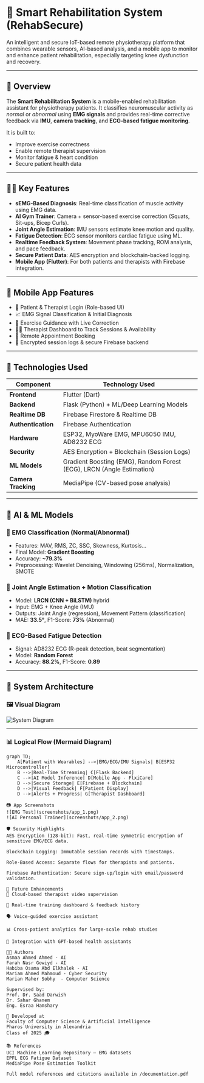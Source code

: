 # 💪 Smart Rehabilitation System (RehabSecure)

An intelligent and secure IoT-based remote physiotherapy platform that combines wearable sensors, AI-based analysis, and a mobile app to monitor and enhance patient rehabilitation, especially targeting knee dysfunction and recovery.

---

## 🧠 Overview

The **Smart Rehabilitation System** is a mobile-enabled rehabilitation assistant for physiotherapy patients. It classifies neuromuscular activity as *normal* or *abnormal* using **EMG signals** and provides real-time corrective feedback via **IMU**, **camera tracking**, and **ECG-based fatigue monitoring**.

It is built to:
- Improve exercise correctness
- Enable remote therapist supervision
- Monitor fatigue & heart condition
- Secure patient health data

---

## 👩‍⚕️ Key Features

- **sEMG-Based Diagnosis**: Real-time classification of muscle activity using EMG data.
- **AI Gym Trainer**: Camera + sensor-based exercise correction (Squats, Sit-ups, Bicep Curls).
- **Joint Angle Estimation**: IMU sensors estimate knee motion and quality.
- **Fatigue Detection**: ECG sensor monitors cardiac fatigue using ML.
- **Realtime Feedback System**: Movement phase tracking, ROM analysis, and pace feedback.
- **Secure Patient Data**: AES encryption and blockchain-backed logging.
- **Mobile App (Flutter)**: For both patients and therapists with Firebase integration.

---

## 📲 Mobile App Features

- 👤 Patient & Therapist Login (Role-based UI)
- 📈 EMG Signal Classification & Initial Diagnosis
- 🤸 Exercise Guidance with Live Correction
- 🧑‍⚕️ Therapist Dashboard to Track Sessions & Availability
- 📅 Remote Appointment Booking
- 🔐 Encrypted session logs & secure Firebase backend

---

## 🧪 Technologies Used

| Component          | Technology Used                             |
|-------------------|---------------------------------------------|
| **Frontend**       | Flutter (Dart)                              |
| **Backend**        | Flask (Python) + ML/Deep Learning Models    |
| **Realtime DB**    | Firebase Firestore & Realtime DB            |
| **Authentication** | Firebase Authentication                     |
| **Hardware**       | ESP32, MyoWare EMG, MPU6050 IMU, AD8232 ECG |
| **Security**       | AES Encryption + Blockchain (Session Logs)  |
| **ML Models**      | Gradient Boosting (EMG), Random Forest (ECG), LRCN (Angle Estimation) |
| **Camera Tracking**| MediaPipe (CV-based pose analysis)         |

---

## 🧪 AI & ML Models

### 🔹 EMG Classification (Normal/Abnormal)
- Features: MAV, RMS, ZC, SSC, Skewness, Kurtosis...
- Final Model: **Gradient Boosting**
- Accuracy: **~79.3%**
- Preprocessing: Wavelet Denoising, Windowing (256ms), Normalization, SMOTE

### 🔹 Joint Angle Estimation + Motion Classification
- Model: **LRCN (CNN + BiLSTM)** hybrid
- Input: EMG + Knee Angle (IMU)
- Outputs: Joint Angle (regression), Movement Pattern (classification)
- MAE: **33.5°**, F1-Score: **73%** (Abnormal)

### 🔹 ECG-Based Fatigue Detection
- Signal: AD8232 ECG (R-peak detection, beat segmentation)
- Model: **Random Forest**
- Accuracy: **88.2%**, F1-Score: **0.89**

---

## 🧬 System Architecture

### 🖼️ Visual Diagram

![System Diagram](screenshots/image.png)

---

### 📊 Logical Flow (Mermaid Diagram)

```mermaid
graph TD;
    A[Patient with Wearables] -->|EMG/ECG/IMU Signals| B[ESP32 Microcontroller]
    B -->|Real-Time Streaming| C[Flask Backend]
    C -->|AI Model Inference| D[Mobile App - FlxiCare]
    D -->|Secure Storage| E[Firebase + Blockchain]
    D -->|Visual Feedback| F[Patient Display]
    D -->|Alerts + Progress| G[Therapist Dashboard]

📷 App Screenshots
![EMG Test](screenshots/app_1.png)
![AI Personal Trainer](screenshots/app_2.png)

🛡️ Security Highlights
AES Encryption (128-bit): Fast, real-time symmetric encryption of sensitive EMG/ECG data.

Blockchain Logging: Immutable session records with timestamps.

Role-Based Access: Separate flows for therapists and patients.

Firebase Authentication: Secure sign-up/login with email/password validation.

🚀 Future Enhancements
📡 Cloud-based therapist video supervision

💾 Real-time training dashboard & feedback history

🗣️ Voice-guided exercise assistant

📊 Cross-patient analytics for large-scale rehab studies

🧠 Integration with GPT-based health assistants

👩‍💻 Authors
Asmaa Ahmed Ahmed - AI
Farah Nasr Gowiyd - AI
Habiba Osama Abd Elkhalek - AI
Mariam Ahmed Mahmoud - Cyber Security
Marian Maher Sobhy  - Computer Science

Supervised by:
Prof. Dr. Saad Darwish
Dr. Sahar Ghanem
Eng. Esraa Hamshary

🏫 Developed at
Faculty of Computer Science & Artificial Intelligence
Pharos University in Alexandria
Class of 2025 🎓

📚 References
UCI Machine Learning Repository – EMG datasets
EPFL ECG Fatigue Dataset
MediaPipe Pose Estimation Toolkit

Full model references and citations available in /documentation.pdf
